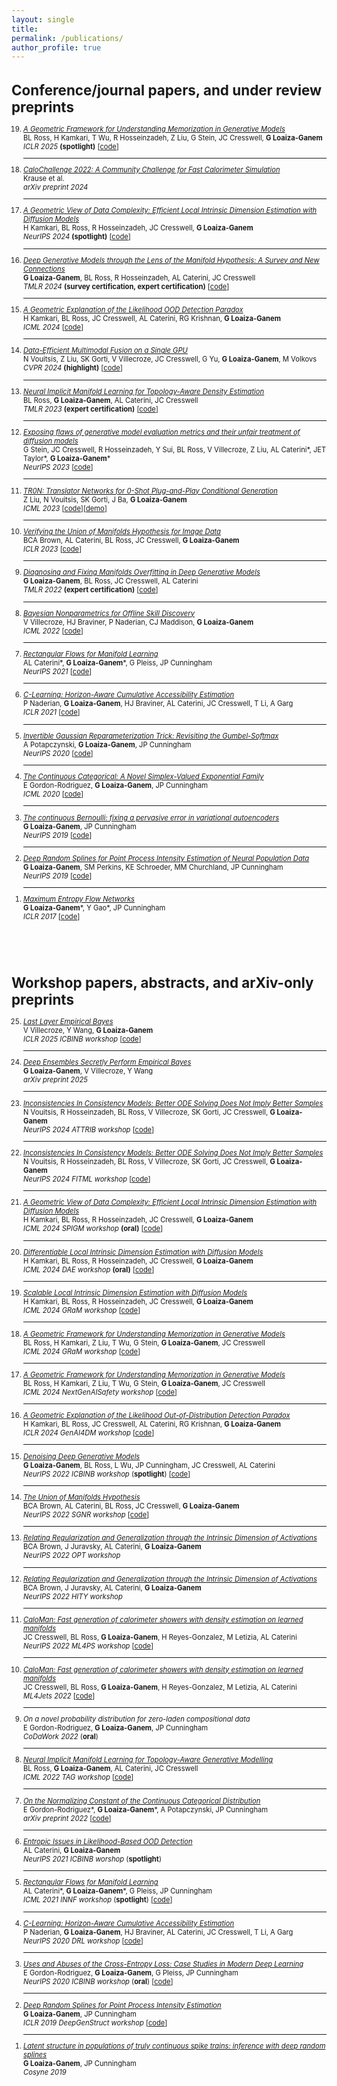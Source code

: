 ```yaml
---
layout: single
title:
permalink: /publications/
author_profile: true
---
```

<div style="font-size: 0.8em;">

<h1>Conference/journal papers, and under review preprints</h1>

<ol reversed>

  <li>
    <a href="https://arxiv.org/pdf/2411.00113"><em>A Geometric Framework for Understanding Memorization in Generative Models</em></a><br>
    BL Ross, H Kamkari, T Wu, R Hosseinzadeh, Z Liu, G Stein, JC Cresswell, <strong>G Loaiza-Ganem</strong><br>
    <em>ICLR 2025</em> <strong>(spotlight)</strong> [<a href="https://github.com/layer6ai-labs/diffusion_memorization/">code</a>]
  </li>
  <hr>
  
  <li>
    <a href="https://arxiv.org/pdf/2410.21611"><em>CaloChallenge 2022: A Community Challenge for Fast Calorimeter Simulation</em></a><br>
    Krause et al.<br>
    <em>arXiv preprint 2024</em>
  </li>
  <hr>
  
  <li>
    <a href="https://arxiv.org/pdf/2406.03537"><em>A Geometric View of Data Complexity: Efficient Local Intrinsic Dimension Estimation with Diffusion Models</em></a><br>
    H Kamkari, BL Ross, R Hosseinzadeh, JC Cresswell, <strong>G Loaiza-Ganem</strong><br>
    <em>NeurIPS 2024</em> <strong>(spotlight)</strong> [<a href="https://github.com/layer6ai-labs/flipd">code</a>]
  </li>
  <hr>
  
  <li>
    <a href="https://arxiv.org/pdf/2404.02954"><em>Deep Generative Models through the Lens of the Manifold Hypothesis: A Survey and New Connections</em></a><br>
    <strong>G Loaiza-Ganem</strong>, BL Ross, R Hosseinzadeh, AL Caterini, JC Cresswell<br>
    <em>TMLR 2024</em> <strong>(survey certification, expert certification)</strong> [<a href="https://github.com/layer6ai-labs/dgm_manifold_survey">code</a>]
  </li>
  <hr>
  
  <li>
    <a href="https://arxiv.org/pdf/2403.18910"><em>A Geometric Explanation of the Likelihood OOD Detection Paradox</em></a><br>
    H Kamkari, BL Ross, JC Cresswell, AL Caterini, RG Krishnan, <strong>G Loaiza-Ganem</strong><br>
    <em>ICML 2024</em> [<a href="https://github.com/layer6ai-labs/dgm_ood_detection">code</a>]
  </li>
  <hr>
  
  <li>
    <a href="https://arxiv.org/pdf/2312.10144"><em>Data-Efficient Multimodal Fusion on a Single GPU</em></a><br>
    N Vouitsis, Z Liu, SK Gorti, V Villecroze, JC Cresswell, G Yu, <strong>G Loaiza-Ganem</strong>, M Volkovs<br>
    <em>CVPR 2024</em> <strong>(highlight)</strong> [<a href="https://github.com/layer6ai-labs/fusemix">code</a>]
  </li>
  <hr>
  
  <li>
    <a href="https://arxiv.org/pdf/2206.11267"><em>Neural Implicit Manifold Learning for Topology-Aware Density Estimation</em></a><br>
    BL Ross, <strong>G Loaiza-Ganem</strong>, AL Caterini, JC Cresswell<br>
    <em>TMLR 2023</em> <strong>(expert certification)</strong> [<a href="https://github.com/layer6ai-labs/implicit-manifolds">code</a>]
  </li>
  <hr>
  
  <li>
    <a href="https://arxiv.org/pdf/2306.04675.pdf"><em>Exposing flaws of generative model evaluation metrics and their unfair treatment of diffusion models</em></a><br>
    G Stein, JC Cresswell, R Hosseinzadeh, Y Sui, BL Ross, V Villecroze, Z Liu, AL Caterini*, JET Taylor*, <strong>G Loaiza-Ganem</strong>*<br>
    <em>NeurIPS 2023</em> [<a href="https://github.com/layer6ai-labs/dgm-eval">code</a>]
  </li>
  <hr>
  
  <li>
    <a href="https://arxiv.org/pdf/2304.13742.pdf"><em>TR0N: Translator Networks for 0-Shot Plug-and-Play Conditional Generation</em></a><br>
    Z Liu, N Vouitsis, SK Gorti, J Ba, <strong>G Loaiza-Ganem</strong><br>
    <em>ICML 2023</em> [<a href="https://github.com/layer6ai-labs/tr0n">code</a>][<a href="https://huggingface.co/spaces/Layer6/TR0N">demo</a>]
  </li>
  <hr>
  
  <li>
    <a href="https://openreview.net/pdf?id=Rvee9CAX4fi"><em>Verifying the Union of Manifolds Hypothesis for Image Data</em></a><br>
    BCA Brown, AL Caterini, BL Ross, JC Cresswell, <strong>G Loaiza-Ganem</strong><br>
    <em>ICLR 2023</em> [<a href="https://github.com/layer6ai-labs/UoMH">code</a>]
  </li>
  <hr>
  
  <li>
    <a href="https://arxiv.org/pdf/2204.07172.pdf"><em>Diagnosing and Fixing Manifolds Overfitting in Deep Generative Models</em></a><br>
    <strong>G Loaiza-Ganem</strong>, BL Ross, JC Cresswell, AL Caterini<br>
    <em>TMLR 2022</em> <strong>(expert certification)</strong> [<a href="https://github.com/layer6ai-labs/two_step_zoo">code</a>]
  </li>
  <hr>
  
  <li>
    <a href="https://proceedings.mlr.press/v162/villecroze22a/villecroze22a.pdf"><em>Bayesian Nonparametrics for Offline Skill Discovery</em></a><br>
    V Villecroze, HJ Braviner, P Naderian, CJ Maddison, <strong>G Loaiza-Ganem</strong><br>
    <em>ICML 2022</em> [<a href="https://github.com/layer6ai-labs/BNPO">code</a>]
  </li>
  <hr>
  
  <li>
    <a href="https://arxiv.org/pdf/2106.01413.pdf"><em>Rectangular Flows for Manifold Learning</em></a><br>
    AL Caterini*, <strong>G Loaiza-Ganem</strong>*, G Pleiss, JP Cunningham<br>
    <em>NeurIPS 2021</em> [<a href="https://github.com/layer6ai-labs/rectangular-flows">code</a>]
  </li>
  <hr>
  
  <li>
    <a href="https://arxiv.org/pdf/2011.12363.pdf"><em>C-Learning: Horizon-Aware Cumulative Accessibility Estimation</em></a><br>
    P Naderian, <strong>G Loaiza-Ganem</strong>,  HJ Braviner, AL Caterini, JC Cresswell, T Li, A Garg<br>
    <em>ICLR 2021</em> [<a href="https://github.com/layer6ai-labs/CAE">code</a>]
  </li>
  <hr>
  
  <li>
    <a href="https://arxiv.org/pdf/1912.09588.pdf"><em>Invertible Gaussian Reparameterization Trick: Revisiting the Gumbel-Softmax</em></a><br>
    A Potapczynski, <strong>G Loaiza-Ganem</strong>, JP Cunningham<br>
    <em>NeurIPS 2020</em> [<a href="https://github.com/cunningham-lab/igr">code</a>]
  </li>
  <hr>
  
  <li>
    <a href="https://arxiv.org/pdf/2002.08563.pdf"><em>The Continuous Categorical: A Novel Simplex-Valued Exponential Family</em></a><br>
    E Gordon-Rodriguez, <strong>G Loaiza-Ganem</strong>, JP Cunningham<br>
    <em>ICML 2020</em> [<a href="https://github.com/cunningham-lab/cb_and_cc">code</a>]
  </li>
  <hr>
  
  <li>
    <a href="https://proceedings.neurips.cc/paper/2019/hash/f82798ec8909d23e55679ee26bb26437-Abstract.html"><em>The continuous Bernoulli: fixing a pervasive error in variational autoencoders</em></a><br>
    <strong>G Loaiza-Ganem</strong>, JP Cunningham<br>
    <em>NeurIPS 2019</em> [<a href="https://github.com/cunningham-lab/cb_and_cc">code</a>]
  </li>
  <hr>
  
  <li>
    <a href="https://proceedings.neurips.cc/paper_files/paper/2019/hash/d26e5e36c1b0b620407eadabb6c0c5c2-Abstract.html"><em>Deep Random Splines for Point Process Intensity Estimation of Neural Population Data</em></a><br>
    <strong>G Loaiza-Ganem</strong>, SM Perkins, KE Schroeder, MM Churchland, JP Cunningham<br>
    <em>NeurIPS 2019</em> [<a href="https://github.com/cunningham-lab/drs">code</a>]
  </li>
  <hr>
  
  <li>
    <a href="https://arxiv.org/pdf/1701.03504.pdf"><em>Maximum Entropy Flow Networks</em></a><br>
    <strong>G Loaiza-Ganem</strong>*, Y Gao*, JP Cunningham<br>
    <em>ICLR 2017</em> [<a href="https://github.com/gabloa/max_ent_flow_nets">code</a>]
  </li>
  
</ol>





<br><br><br>

<h1>Workshop papers, abstracts, and arXiv-only preprints</h1>

<ol reversed>

  <li>
    <a href="https://arxiv.org/pdf/2505.15888"><em>Last Layer Empirical Bayes</em></a><br>
    V Villecroze, Y Wang, <strong>G Loaiza-Ganem</strong><br>
    <em>ICLR 2025 ICBINB workshop</em> [<a href="https://github.com/layer6ai-labs/last_layer_empirical_bayes">code</a>]
  </li>
  <hr>
  
  <li>
    <a href="https://arxiv.org/pdf/2501.17917"><em>Deep Ensembles Secretly Perform Empirical Bayes</em></a><br>
    <strong>G Loaiza-Ganem</strong>, V Villecroze, Y Wang<br>
    <em>arXiv preprint 2025</em>
  </li>
  <hr>
  
  <li>
    <a href="https://arxiv.org/pdf/2411.08954"><em>Inconsistencies In Consistency Models: Better ODE Solving Does Not Imply Better Samples</em></a><br>
    N Vouitsis, R Hosseinzadeh, BL Ross, V Villecroze, SK Gorti, JC Cresswell, <strong>G Loaiza-Ganem</strong><br>
    <em>NeurIPS 2024 ATTRIB workshop</em> [<a href="https://github.com/layer6ai-labs/direct-cms">code</a>]
  </li>
  <hr>
  
  <li>
    <a href="https://openreview.net/pdf?id=2p4ES8QPUi"><em>Inconsistencies In Consistency Models: Better ODE Solving Does Not Imply Better Samples</em></a><br>
    N Vouitsis, R Hosseinzadeh, BL Ross, V Villecroze, SK Gorti, JC Cresswell, <strong>G Loaiza-Ganem</strong><br>
    <em>NeurIPS 2024 FITML workshop</em> [<a href="https://github.com/layer6ai-labs/direct-cms">code</a>]
  </li>
  <hr>
  
  <li>
    <a href="https://openreview.net/pdf?id=wc044k7QBj"><em>A Geometric View of Data Complexity: Efficient Local Intrinsic Dimension Estimation with Diffusion Models</em></a><br>
    H Kamkari, BL Ross, R Hosseinzadeh, JC Cresswell, <strong>G Loaiza-Ganem</strong><br>
    <em>ICML 2024 SPIGM workshop</em> <strong>(oral)</strong> [<a href="https://github.com/layer6ai-labs/flipd">code</a>]
  </li>
  <hr>
  
  <li>
    <a href="https://differentiable.xyz/papers-2024/paper_50.pdf"><em>Differentiable Local Intrinsic Dimension Estimation with Diffusion Models</em></a><br>
    H Kamkari, BL Ross, R Hosseinzadeh, JC Cresswell, <strong>G Loaiza-Ganem</strong><br>
    <em>ICML 2024 DAE workshop</em> <strong>(oral)</strong> [<a href="https://github.com/layer6ai-labs/flipd">code</a>]
  </li>
  <hr>
  
  <li>
    <a href="https://openreview.net/pdf?id=89R5ZB5rc6"><em>Scalable Local Intrinsic Dimension Estimation with Diffusion Models</em></a><br>
    H Kamkari, BL Ross, R Hosseinzadeh, JC Cresswell, <strong>G Loaiza-Ganem</strong><br>
    <em>ICML 2024 GRaM workshop</em> [<a href="https://github.com/layer6ai-labs/flipd">code</a>]
  </li>
  <hr>
  
  <li>
    <a href="https://openreview.net/pdf?id=sGHeIefdvL"><em>A Geometric Framework for Understanding Memorization in Generative Models</em></a><br>
    BL Ross, H Kamkari, Z Liu, T Wu, G Stein, <strong>G Loaiza-Ganem</strong>, JC Cresswell<br>
    <em>ICML 2024 GRaM workshop</em> [<a href="https://github.com/layer6ai-labs/diffusion_memorization/">code</a>]
  </li>
  <hr>
  
  <li>
    <a href="https://openreview.net/pdf?id=aq6btjS3ZG"><em>A Geometric Framework for Understanding Memorization in Generative Models</em></a><br>
    BL Ross, H Kamkari, Z Liu, T Wu, G Stein, <strong>G Loaiza-Ganem</strong>, JC Cresswell<br>
    <em>ICML 2024 NextGenAISafety workshop</em> [<a href="https://github.com/layer6ai-labs/diffusion_memorization/">code</a>]
  </li>
  <hr>
  
  <li>
    <a href="https://arxiv.org/pdf/2403.18910"><em>A Geometric Explanation of the Likelihood Out-of-Distribution Detection Paradox</em></a><br>
    H Kamkari, BL Ross, JC Cresswell, AL Caterini, RG Krishnan, <strong>G Loaiza-Ganem</strong><br>
    <em>ICLR 2024 GenAI4DM workshop</em> [<a href="https://github.com/layer6ai-labs/dgm_ood_detection">code</a>]
  </li>
  <hr>
  
  <li>
    <a href="https://proceedings.mlr.press/v187/loaiza-ganem23a/loaiza-ganem23a.pdf"><em>Denoising Deep Generative Models</em></a><br>
    <strong>G Loaiza-Ganem</strong>, BL Ross, L Wu, JP Cunningham, JC Cresswell, AL Caterini<br>
    <em>NeurIPS 2022 ICBINB workshop</em> (<strong>spotlight</strong>) [<a href="https://github.com/layer6ai-labs/denoising_dgms">code</a>]
  </li>
  <hr>
  
  <li>
    <a href="https://openreview.net/pdf?id=aJp8UXRKvVm"><em>The Union of Manifolds Hypothesis</em></a><br>
    BCA Brown, AL Caterini, BL Ross, JC Cresswell, <strong>G Loaiza-Ganem</strong><br>
    <em>NeurIPS 2022 SGNR workshop</em> [<a href="https://github.com/layer6ai-labs/UoMH">code</a>]
  </li>
  <hr>
  
  <li>
    <a href="https://arxiv.org/pdf/2211.13239.pdf"><em>Relating Regularization and Generalization through the Intrinsic Dimension of Activations</em></a><br>
    BCA Brown, J Juravsky, AL Caterini, <strong>G Loaiza-Ganem</strong><br>
    <em>NeurIPS 2022 OPT workshop</em>
  </li>
  <hr>
  
  <li>
    <a href="https://openreview.net/pdf?id=3ajyK7Mvl7"><em>Relating Regularization and Generalization through the Intrinsic Dimension of Activations</em></a><br>
    BCA Brown, J Juravsky, AL Caterini, <strong>G Loaiza-Ganem</strong><br>
    <em>NeurIPS 2022 HITY workshop</em>
  </li>
  <hr>
  
  <li>
    <a href="https://ml4physicalsciences.github.io/2022/files/NeurIPS_ML4PS_2022_24.pdf"><em>CaloMan: Fast generation of calorimeter showers with density estimation on learned manifolds</em></a><br>
    JC Cresswell, BL Ross, <strong>G Loaiza-Ganem</strong>, H Reyes-Gonzalez, M Letizia, AL Caterini<br>
    <em>NeurIPS 2022 ML4PS workshop</em> [<a href="https://github.com/layer6ai-labs/calo-man">code</a>]
  </li>
  <hr>
  
  <li>
    <a href="https://indico.cern.ch/event/1159913/book-of-abstracts.pdf"><em>CaloMan: Fast generation of calorimeter showers with density estimation on learned manifolds</em></a><br>
    JC Cresswell, BL Ross, <strong>G Loaiza-Ganem</strong>, H Reyes-Gonzalez, M Letizia, AL Caterini<br>
    <em>ML4Jets 2022</em> [<a href="https://github.com/layer6ai-labs/calo-man">code</a>]
  </li>
  <hr>
  
  <li>
    <em>On a novel probability distribution for zero-laden compositional data</em><br>
    E Gordon-Rodriguez, <strong>G Loaiza-Ganem</strong>, JP Cunningham<br>
    <em>CoDaWork 2022</em> (<strong>oral</strong>)
  </li>
  <hr>
  
  <li>
    <a href="https://drive.google.com/file/d/1SnvO3QDArDQNMXE78qQQmgU80nL2WVrp/view"><em>Neural Implicit Manifold Learning for Topology-Aware Generative Modelling</em></a><br>
    BL Ross, <strong>G Loaiza-Ganem</strong>, AL Caterini, JC Cresswell<br>
    <em>ICML 2022 TAG workshop</em> [<a href="https://github.com/layer6ai-labs/implicit-manifolds">code</a>]
  </li>
  <hr>
  
  <li>
    <a href="https://arxiv.org/pdf/2204.13290.pdf"><em>On the Normalizing Constant of the Continuous Categorical Distribution</em></a><br>
    E Gordon-Rodriguez*, <strong>G Loaiza-Ganem</strong>*, A Potapczynski, JP Cunningham<br>
    <em>arXiv preprint 2022</em> [<a href="https://github.com/cunningham-lab/cb_and_cc">code</a>]
  </li>
  <hr>
  
  <li>
    <a href="https://arxiv.org/pdf/2109.10794"><em>Entropic Issues in Likelihood-Based OOD Detection</em></a><br>
    AL Caterini, <strong>G Loaiza-Ganem</strong><br>
    <em>NeurIPS 2021 ICBINB worshop</em> (<strong>spotlight</strong>)
  </li>
  <hr>
  
  <li>
    <a href="https://openreview.net/forum?id=s-Fg3dXQzyS"><em>Rectangular Flows for Manifold Learning</em></a><br>
    AL Caterini*, <strong>G Loaiza-Ganem</strong>*, G Pleiss, JP Cunningham<br>
    <em>ICML 2021 INNF workshop</em> (<strong>spotlight</strong>) [<a href="https://github.com/layer6ai-labs/rectangular-flows">code</a>]
  </li>
  <hr>
  
  <li>
    <a href="https://arxiv.org/pdf/2011.12363.pdf"><em>C-Learning: Horizon-Aware Cumulative Accessibility Estimation</em></a><br>
    P Naderian, <strong>G Loaiza-Ganem</strong>, HJ Braviner, AL Caterini, JC Cresswell, T Li, A Garg<br>
    <em>NeurIPS 2020 DRL workshop</em> [<a href="https://github.com/layer6ai-labs/CAE">code</a>]
  </li>
  <hr>
  
  <li>
    <a href="https://arxiv.org/pdf/2011.05231.pdf"><em>Uses and Abuses of the Cross-Entropy Loss: Case Studies in Modern Deep Learning</em></a><br>
    E Gordon-Rodriguez, <strong>G Loaiza-Ganem</strong>, G Pleiss, JP Cunningham<br>
    <em>NeurIPS 2020 ICBINB workshop</em> (<strong>oral</strong>) [<a href="https://github.com/cunningham-lab/cb_and_cc">code</a>]
  </li>
  <hr>
  
  <li>
    <a href="https://openreview.net/pdf?id=rJl97IIt_E"><em>Deep Random Splines for Point Process Intensity Estimation</em></a><br>
    <strong>G Loaiza-Ganem</strong>, JP Cunningham<br>
    <em>ICLR 2019 DeepGenStruct workshop</em> [<a href="https://github.com/cunningham-lab/drs">code</a>]
  </li>
  <hr>
  
  <li>
    <a href="https://static1.squarespace.com/static/6102ca347474c263c40150cd/t/610870e413620c4a9e8f3b04/1627943146757/Cosyne2019_program_book.pdf"><em>Latent structure in populations of truly continuous spike trains: inference with deep random splines</em></a><br>
    <strong>G Loaiza-Ganem</strong>, JP Cunningham<br>
    <em>Cosyne 2019</em>
  </li>
  
</ol>

</div>

